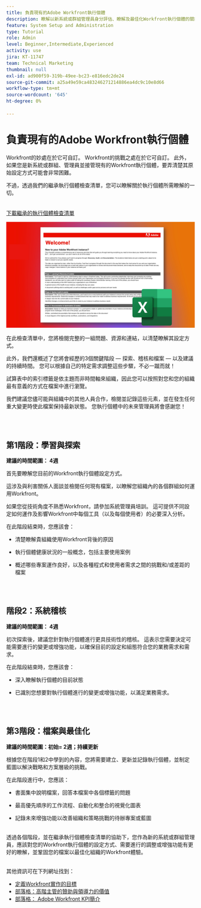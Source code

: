 ```yaml
---
title: 負責現有的Adobe Workfront執行個體
description: 瞭解以新系統或群組管理員身分評估、瞭解及最佳化Workfront執行個體的關鍵階段。
feature: System Setup and Administration
type: Tutorial
role: Admin
level: Beginner,Intermediate,Experienced
activity: use
jira: KT-11747
team: Technical Marketing
thumbnail: null
exl-id: ad900f59-319b-49ee-bc23-e816edc2de24
source-git-commit: a25a49e59ca483246271214886ea4dc9c10e8d66
workflow-type: tm+mt
source-wordcount: '645'
ht-degree: 0%

---
```


# 負責現有的Adobe Workfront執行個體

Workfront的妙處在於它可自訂。 Workfront的挑戰之處在於它可自訂。 此外，如果您是新系統或群組、管理員並接管現有的Workfront執行個體，要弄清楚其原始設定方式可能會非常困難。

不過，透過我們的繼承執行個體檢查清單，您可以瞭解關於執行個體所需瞭解的一切。\
<br>
</br>
<a href="assets/adobe-workfront-system-admin-playbook-inherited-instance.xlsx" class="spectrum-Button spectrum-Button--outline spectrum-Button--primary spectrum-Button--sizeM">
<span class="spectrum-Button-label has-no-wrap has-text-weight-bold">下載繼承的執行個體檢查清單 </span>
</a>

![繼承的執行個體檢查清單影像](assets/wf-inherited-instance-imagel.jpg)

在此檢查清單中，您將檢閱完整的一組問題、資源和連結，以清楚瞭解其設定方式。

此外，我們還概述了您將會經歷的3個關鍵階段 — 探索、稽核和檔案 — 以及建議的持續時間。 您可以根據自己的特定需求調整這些步驟，不必一蹴而就！

試算表中的索引標籤是依主題而非時間軸來組織，因此您可以按照對您和您的組織最有意義的方式在檔案中進行瀏覽。

我們建議您儘可能與組織中的其他人員合作，檢閱並記錄這些元素，並在發生任何重大變更時使此檔案保持最新狀態。 您執行個體中的未來管理員將會感謝您！


<br>
</br>

## 第1階段：學習與探索

<b>建議的時間範圍： 4週</b>

首先要瞭解您目前的Workfront執行個體設定方式。

這涉及與利害關係人面談並檢閱任何現有檔案，以瞭解您組織內的各個群組如何運用Workfront。

如果您從技術角度不熟悉Workfront，請參加系統管理員培訓。 這可提供不同設定如何運作及影響Workfront中每個工具（以及每個使用者）的必要深入分析。

在此階段結束時，您應該會：

* 清楚瞭解貴組織使用Workfront背後的原因

* 執行個體健康狀況的一般概念，包括主要使用案例

* 概述哪些專案運作良好，以及各種程式和使用者需求之間的挑戰和/或差距的檔案
<br>
</br>

## 階段2：系統稽核

<b>建議的時間範圍： 4週 </b>

初次探索後，建議您針對執行個體進行更具技術性的稽核。 這表示您需要決定可能需要進行的變更或增強功能，以確保目前的設定和組態符合您的業務需求和需求。

在此階段結束時，您應該會：

* 深入瞭解執行個體的目前狀態

* 已識別您想要對執行個體進行的變更或增強功能，以滿足業務需求。
<br>
</br>

## 第3階段：檔案與最佳化

<b>建議的時間範圍：初始= 2週；持續更新 </b>

根據您在階段1和2中學到的內容，您將需要建立、更新並記錄執行個體，並制定藍圖以解決戰略和方案層級的挑戰。

在此階段進行中，您應該：

* 書面集中說明檔案，回答本檔案中各個標籤的問題

* 最高優先順序的工作流程、自動化和整合的視覺化圖表

* 記錄未來增強功能以改善組織和策略挑戰的待辦專案或藍圖

<br>
透過各個階段，並在繼承執行個體檢查清單的協助下，您作為新的系統或群組管理員，應該對您的Workfront執行個體的設定方式、需要進行的調整或增強功能有更好的瞭解，並鞏固您的檔案以最佳化組織的Workfront體驗。

<br>
</br>

其他資訊可在下列網址找到：
* [定義Workfront實作的目標](https://experienceleague.adobe.com/docs/workfront/using/administration-and-setup/get-started-administration/define-wf-goals-objectives.html?lang=en)
* [部落格：高階主管的贊助與領導力的價值](https://experienceleaguecommunities.adobe.com/t5/workfront-blogs/customer-success-tips-executive-sponsorship-and-value-to/ba-p/518353)
* [部落格： Adobe Workfront KPI簡介](https://experienceleaguecommunities.adobe.com/t5/workfront-blogs/kpi-dashboards-in-the-new-workfront-experience-introduction-to/ba-p/549001)
